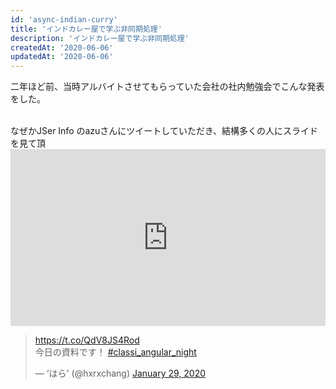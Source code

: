 ```yaml
---
id: 'async-indian-curry'
title: 'インドカレー屋で学ぶ非同期処理'
description: 'インドカレー屋で学ぶ非同期処理' 
createdAt: '2020-06-06'
updatedAt: '2020-06-06'
---
```


二年ほど前、当時アルバイトさせてもらっていた会社の社内勉強会でこんな発表をした。

<br>
なぜかJSer Info のazuさんにツイートしていただき、結構多くの人にスライドを見て頂

<div class="iframe-wrapper">
  <div style="left: 0; width: 100%; height: 0; position: relative; padding-bottom: 56.1972%;"><iframe src="https://speakerdeck.com/player/9d466ab5cc8e41f5ade81cd59d930f4a" style="border: 0; top: 0; left: 0; width: 100%; height: 100%; position: absolute;" allowfullscreen scrolling="no" allow="encrypted-media"></iframe></div>
</div>
<blockquote class="twitter-tweet"><p lang="ja" dir="ltr"><a href="https://t.co/QdV8JS4Rod">https://t.co/QdV8JS4Rod</a><br>今日の資料です！ <a href="https://twitter.com/hashtag/classi_angular_night?src=hash&amp;ref_src=twsrc%5Etfw">#classi_angular_night</a></p>&mdash; ‘はら&#39; (@hxrxchang) <a href="https://twitter.com/hxrxchang/status/1222484572962603008?ref_src=twsrc%5Etfw">January 29, 2020</a></blockquote>
